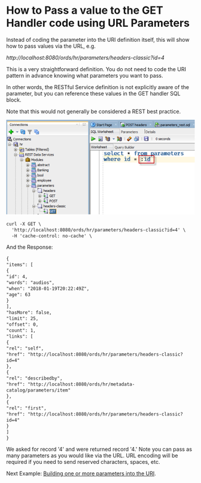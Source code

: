 # How to Pass a value to the GET Handler code using URL Parameters

Instead of coding the parameter into the URI definition itself, this will show how to pass values via the URL, e.g. 

*http://localhost:8080/ords/hr/parameters/headers-classic?id=4*

This is a very straightforward definition. You do not need to code the URI pattern in advance knowing what parameters you want to pass.

In other words, the RESTful Service definition is not explicitly aware of the parameter, but you can reference these values in the GET handler SQL block.

Note that this would not generally be considered a REST best practice.

![](url-parameter.png)


```
curl -X GET \
  'http://localhost:8080/ords/hr/parameters/headers-classic?id=4' \
  -H 'cache-control: no-cache' \
```

And the Response:

    {
    "items": [
    {
    "id": 4,
    "words": "audios",
    "when": "2018-01-19T20:22:49Z",
    "age": 63
    }
    ],
    "hasMore": false,
    "limit": 25,
    "offset": 0,
    "count": 1,
    "links": [
    {
    "rel": "self",
    "href": "http://localhost:8080/ords/hr/parameters/headers-classic?id=4"
    },
    {
    "rel": "describedby",
    "href": "http://localhost:8080/ords/hr/metadata-catalog/parameters/item"
    },
    {
    "rel": "first",
    "href": "http://localhost:8080/ords/hr/parameters/headers-classic?id=4"
    }
    ]
    }

We asked for record '4' and were returned record '4.' Note you can pass as many parameters as you would like via the URL. URL encoding will be required if you need to send reserved characters, spaces, etc. 

Next Example: [Building one or more parameters into the URI](Example4.md). 